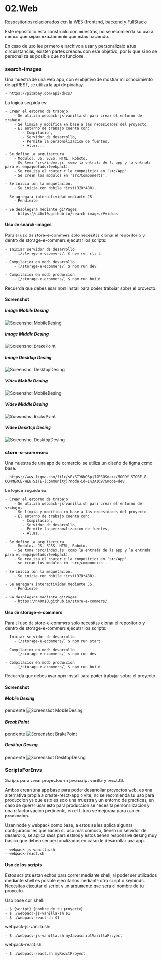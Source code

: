 # 02.Web
Respositorios relacionados con la WEB (frontend, backend y FullStack)

Este repositorio esta construido con muestras, no se recomienda su uso a menos que sepas exactamente que estas haciendo.

En caso de uso lee primero el archivo a usar y perzonalizalo a tus circunstancias, existen partes creadas con este objetivo, por lo que si no se personaliza es posible que no funcione.

### search-images
Una muestra de una web app, con el objetivo de mostrar mi conocimiento de apiREST, se utiliza la api de pixabay.

    - https://pixabay.com/api/docs/


La logica seguida es:

    - Crear el entorno de trabajo.
        - Se utiliza webpack-js-vanilla.sh para crear el entorno de trabajo.
        - Se limpia y modifica en base a las necesidades del proyecto.
        - El entorno de trabajo cuenta con:
            - Compilacion,
            - Servidor de desarrollo,
            - Permite la perzonalizacion de fuentes,
            - Alias...

    - Se define la arquitectura.
        - Modulos, JS, SCSS, HTML, Roboto.
        - Se toma 'src/index.js' como la entrada de la app y la entrada para el empaquetador(webpack).
        - Se realiza el router y la composicion en 'src/App'.
        - Se crean los modulos en 'src/Components'.

    - Se inicia con la maquetacion.
        - Se inicia con Mobile first(320*480).

    - Se agregara interactividad mediante JS.
        - Pendiente

    - Se desplegara mediante gitPages
        - https://n40m10.github.io/search-images/#videos

#### Uso de search-images
Para el uso de store-e-commers solo necesitas clonar el repositorio y dentro de storage-e-commers ejecutar los scripts:

    - Iniciar servidor de desarrollo
        - [/storage-e-ecommers/] $ npm run start

    - Compilacion en modo desarrollo
        - [/storage-e-ecommers/] $ npm run dev

    - Compilacion en modo produccion
        - [/storage-e-ecommers/] $ npm run build

Recuerda que debes usar npm install para poder trabajar sobre el proyecto.

#### Screenshot

##### Image Mobile Desing
![Screenshot MobileDesing](https://github.com/N40M10/02.Web/blob/main/search-images/src/Assets/screenShot/ImageMobileDesing.png)

##### Image Middle Desing
![Screenshot BrakePoint](https://github.com/N40M10/02.Web/blob/main/search-images/src/Assets/screenShot/ImageMiddleDesing.png)

##### Image Desktop Desing
![Screenshot DesktopDesing](https://github.com/N40M10/02.Web/blob/main/search-images/src/Assets/screenShot/ImageDesktopDesing.png)

##### Video Mobile Desing
![Screenshot MobileDesing](https://github.com/N40M10/02.Web/blob/main/search-images/src/Assets/screenShot/VideoMobileDesing.png)

##### Video Middle Desing
![Screenshot BrakePoint](https://github.com/N40M10/02.Web/blob/main/search-images/src/Assets/screenShot/VideoMiddleDesing.png)

##### Video Desktop Desing
![Screenshot DesktopDesing](https://github.com/N40M10/02.Web/blob/main/search-images/src/Assets/screenShot/VideoDesktopDesing.png)


### store-e-commers
Una muestra de una app de comercio, se utiliza un diseño de figma como base.

    - https://www.figma.com/file/sFxSIY6kO6pjISPSOSdacz/MOODY-STORE-E-COMMERCE-WEB-SITE-(Community)?node-id=1%3A1097&mode=dev

La logica seguida es:

    - Crear el entorno de trabajo.
        - Se utiliza webpack-js-vanilla.sh para crear el entorno de trabajo.
        - Se limpia y modifica en base a las necesidades del proyecto.
        - El entorno de trabajo cuenta con:
            - Compilacion,
            - Servidor de desarrollo,
            - Permite la perzonalizacion de fuentes,
            - Alias...

    - Se define la arquitectura.
        - Modulos, JS, SCSS, HTML, Roboto.
        - Se toma 'src/index.js' como la entrada de la app y la entrada para el empaquetador(webpack).
        - Se realiza el router y la composicion en 'src/App'.
        - Se crean los modulos en 'src/Components'.

    - Se inicia con la maquetacion.
        - Se inicia con Mobile first(320*480).

    - Se agregara interactividad mediante JS.
        - Pendiente

    - Se desplegara mediante gitPages
        - https://n40m10.github.io/store-e-commers/

#### Uso de storage-e-commers
Para el uso de store-e-commers solo necesitas clonar el repositorio y dentro de storage-e-commers ejecutar los scripts:

    - Iniciar servidor de desarrollo
        - [/storage-e-ecommers/] $ npm run start

    - Compilacion en modo desarrollo
        - [/storage-e-ecommers/] $ npm run dev

    - Compilacion en modo produccion
        - [/storage-e-ecommers/] $ npm run build

Recuerda que debes usar npm install para poder trabajar sobre el proyecto.

#### Screenshot

##### Mobile Desing
pendiente
![Screenshot MobileDesing](https://github.com/N40M10/02.Web/blob/main/store-e-commers/src/Assets/screenshot/MobileDesing.png)

##### Break Point
pendiente
![Screenshot BrakePoint](https://github.com/N40M10/02.Web/blob/main/store-e-commers/src/Assets/screenshot/MiddleDesing-BrakePoint.png)

##### Desktop Desing
pendiente
![Screenshot DesktopDesing](https://github.com/N40M10/02.Web/blob/main/store-e-commers/src/Assets/screenshot/DesktopDesing.png)


### ScriptsForEnvs
Scripts para crear proyectos en javascript vanilla y reactJS.

Ambos crean una app base para poder desarrollar proyectos web, es una alternativa propia a create-react-app o vite, no se recomienda su uso para produccion ya que esto es solo una muestra y un entorno de practicas, en caso de querer usar esto para produccion se necesita personalizacion y una refactorizacion pertinente, en el futuro se mejorara para uso en produccion.

Usan node y webpack como base, a estos se les aplica algunas configuraciones que hacen su uso mas comodo, tienen un servidor de desarrollo, se aplica sass para estilos y estos tienen responsive desing muy basico que deben ser perzonalizados en caso de desarrollar una app.

    - webpack-js-vanilla.sh
    - webpack-react.sh

#### Uso de los scripts
Estos scripts estan echos para correr mediante shell, al poder ser utilizados mediante shell es posible ejecutarlos mediante otro script o keybinds. Necesitas ejecutar el script y un argumento que sera el nombre de tu proyecto.

Uso base con shell:

    - $ {script} {nombre de tu proyecto}
    - $ ./webpack-js-vanilla-sh $1
    - $ ./webpack-react-sh $1

webpack-js-vanilla.sh:

    - $ ./webpack-js-vanilla.sh myJavascriptVanillaProyect

webpack-react.sh:

    - $ ./webpack-react.sh myReactProyect

